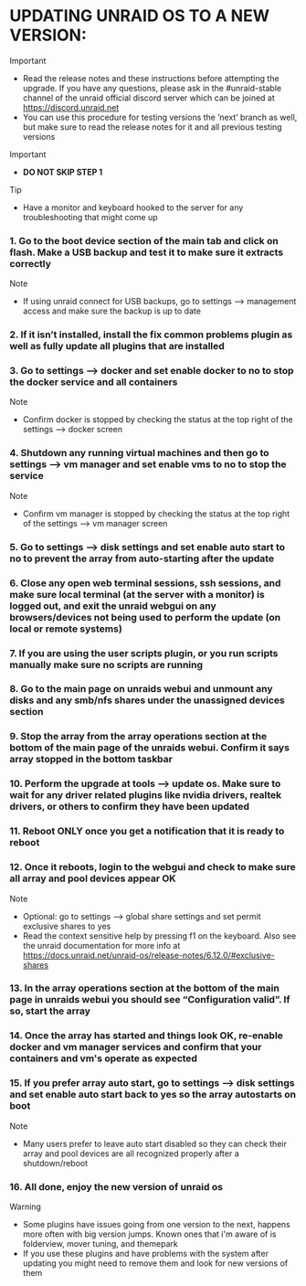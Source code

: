 # UPDATING UNRAID OS TO A NEW VERSION: 

> [!IMPORTANT]
> - Read the release notes and these instructions before attempting the upgrade. If you have any questions, please ask in the #unraid-stable channel of the unraid official discord server which can be joined at https://discord.unraid.net
> - You can use this procedure for testing versions the ’next’ branch as well, but make sure to read the release notes for it and all previous testing versions

> [!IMPORTANT]
> - **DO NOT SKIP STEP 1**

> [!TIP]
> - Have a monitor and keyboard hooked to the server for any troubleshooting that might come up

### 1. **Go to the boot device section of the main tab and click on flash. Make a USB backup and test it to make sure it extracts correctly**
  > [!NOTE]
  > - If using unraid connect for USB backups, go to settings —> management access and make sure the backup is up to date
### 2. If it isn’t installed, install the fix common problems plugin as well as fully update all plugins that are installed
### 3. Go to settings —> docker and set enable docker to no to stop the docker service and all containers
  > [!NOTE]
  > - Confirm docker is stopped by checking the status at the top right of the settings —> docker screen
### 4. Shutdown any running virtual machines and then go to settings —> vm manager and set enable vms to no to stop the service
  > [!NOTE]
  > - Confirm vm manager is stopped by checking the status at the top right of the settings —> vm manager screen
### 5. Go to settings —> disk settings and set enable auto start to no to prevent the array from auto-starting after the update
### 6. Close any open web terminal sessions, ssh sessions, and make sure local terminal (at the server with a monitor) is logged out, and exit the unraid webgui on any browsers/devices not being used to perform the update (on local or remote systems)
### 7. If you are using the user scripts plugin, or you run scripts manually make sure no scripts are running
### 8. Go to the main page on unraids webui and unmount any disks and any smb/nfs shares under the unassigned devices section
### 9. Stop the array from the array operations section at the bottom of the main page of the unraids webui. Confirm it says array stopped in the bottom taskbar
### 10. Perform the upgrade at tools —> update os. Make sure to wait for any driver related plugins like nvidia drivers, realtek drivers, or others to confirm they have been updated
### 11. Reboot ONLY once you get a notification that it is ready to reboot
### 12. Once it reboots, login to the webgui and check to make sure all array and pool devices appear OK
  > [!NOTE]
  > - Optional: go to settings —> global share settings and set permit exclusive shares to yes
  > - Read the context sensitive help by pressing f1 on the keyboard. Also see the unraid documentation for more info at https://docs.unraid.net/unraid-os/release-notes/6.12.0/#exclusive-shares
### 13. In the array operations section at the bottom of the main page in unraids webui you should see “Configuration valid”. If so, start the array
### 14. Once the array has started and things look OK, re-enable docker and vm manager services and confirm that your containers and vm's operate as expected
### 15. If you prefer array auto start, go to settings —> disk settings and set enable auto start back to yes so the array autostarts on boot
  > [!NOTE]
  > - Many users prefer to leave auto start disabled so they can check their array and pool devices are all recognized properly after a shutdown/reboot
### 16. All done, enjoy the new version of unraid os
  > [!WARNING]
  > - Some plugins have issues going from one version to the next, happens more often with big version jumps. Known ones that i'm aware of is folderview, mover tuning, and themepark
  > - If you use these plugins and have problems with the system after updating you might need to remove them and look for new versions of them
